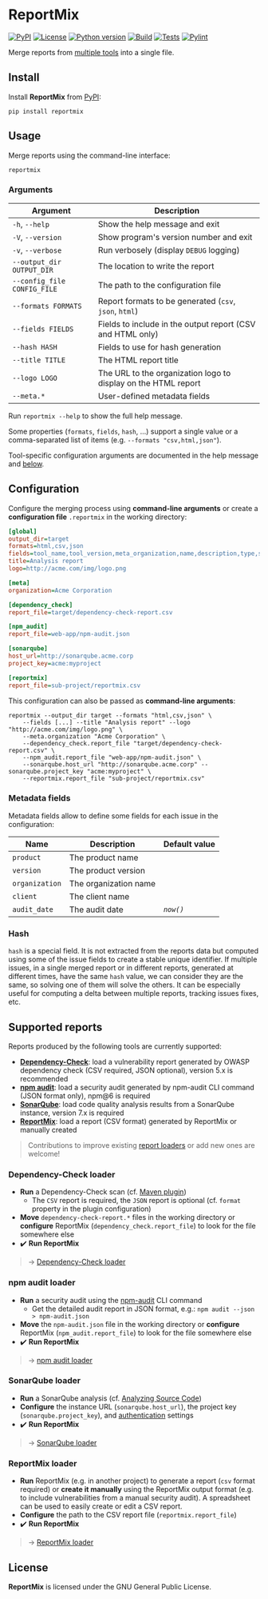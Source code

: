 # ReportMix

[![PyPI](https://img.shields.io/pypi/v/reportmix?style=flat-square)](https://pypi.org/project/reportmix/)
[![License](https://img.shields.io/github/license/GaelGirodon/reportmix?color=informational&style=flat-square)](https://github.com/GaelGirodon/reportmix/blob/master/LICENSE)
[![Python version](https://img.shields.io/pypi/pyversions/reportmix?style=flat-square)](https://pypi.org/project/reportmix/)
[![Build](https://img.shields.io/azure-devops/build/gaelgirodon/reportmix/10?style=flat-square)](https://dev.azure.com/gaelgirodon/reportmix)
[![Tests](https://img.shields.io/azure-devops/tests/gaelgirodon/reportmix/10?style=flat-square)](https://dev.azure.com/gaelgirodon/reportmix)
[![Pylint](https://img.shields.io/badge/pylint-9.34-success?style=flat-square)](tasks.yml#L28)

Merge reports from [multiple tools](#supported-reports) into a single file.

## Install

Install **ReportMix** from [PyPI](https://pypi.org/project/reportmix/):

```shell
pip install reportmix
```

## Usage

Merge reports using the command-line interface:

```shell
reportmix
```

### Arguments

| Argument                    | Description                                                    |
| --------------------------- | -------------------------------------------------------------- |
| `-h`, `--help`              | Show the help message and exit                                 |
| `-V`, `--version`           | Show program's version number and exit                         |
| `-v`, `--verbose`           | Run verbosely (display `DEBUG` logging)                        |
| `--output_dir OUTPUT_DIR`   | The location to write the report                               |
| `--config_file CONFIG_FILE` | The path to the configuration file                             |
| `--formats FORMATS`         | Report formats to be generated (`csv`, `json`, `html`)         |
| `--fields FIELDS`           | Fields to include in the output report (CSV and HTML only)     |
| `--hash HASH`               | Fields to use for hash generation                              |
| `--title TITLE`             | The HTML report title                                          |
| `--logo LOGO`               | The URL to the organization logo to display on the HTML report |
| `--meta.*`                  | User-defined metadata fields                                   |

Run `reportmix --help` to show the full help message.

Some properties (`formats`, `fields`, `hash`, ...) support a single value
or a comma-separated list of items (e.g. `--formats "csv,html,json"`).

Tool-specific configuration arguments are documented in the help message
and [below](#supported-reports).

## Configuration

Configure the merging process using **command-line arguments**
or create a **configuration file** `.reportmix` in the working directory:

```ini
[global]
output_dir=target
formats=html,csv,json
fields=tool_name,tool_version,meta_organization,name,description,type,severity,subject_name
title=Analysis report
logo=http://acme.com/img/logo.png

[meta]
organization=Acme Corporation

[dependency_check]
report_file=target/dependency-check-report.csv

[npm_audit]
report_file=web-app/npm-audit.json

[sonarqube]
host_url=http://sonarqube.acme.corp
project_key=acme:myproject

[reportmix]
report_file=sub-project/reportmix.csv
```

This configuration can also be passed as **command-line arguments**:

```shell
reportmix --output_dir target --formats "html,csv,json" \
    --fields [...] --title "Analysis report" --logo "http://acme.com/img/logo.png" \
    --meta.organization "Acme Corporation" \
    --dependency_check.report_file "target/dependency-check-report.csv" \
    --npm_audit.report_file "web-app/npm-audit.json" \
    --sonarqube.host_url "http://sonarqube.acme.corp" --sonarqube.project_key "acme:myproject" \
    --reportmix.report_file "sub-project/reportmix.csv"
```

### Metadata fields

Metadata fields allow to define some fields for each issue in the configuration:

| Name           | Description           | Default value |
| -------------- | --------------------- | ------------- |
| `product`      | The product name      |               |
| `version`      | The product version   |               |
| `organization` | The organization name |               |
| `client`       | The client name       |               |
| `audit_date`   | The audit date        | _`now()`_     |

### Hash

`hash` is a special field. It is not extracted from the reports data but
computed using some of the issue fields to create a stable unique identifier.
If multiple issues, in a single merged report or in different reports,
generated at different times, have the same `hash` value, we can consider
they are the same, so solving one of them will solve the others. It can be
especially useful for computing a delta between multiple reports, tracking
issues fixes, etc.

## Supported reports

Reports produced by the following tools are currently supported:

- [**Dependency-Check**](#dependency-check-loader):
  load a vulnerability report generated by OWASP dependency check
  (CSV required, JSON optional), version 5.x is recommended
- [**npm audit**](#npm-audit-loader):
  load a security audit generated by npm-audit CLI command
  (JSON format only), npm@6 is required
- [**SonarQube**](#sonarqube-loader):
  load code quality analysis results from a SonarQube instance,
  version 7.x is required
- [**ReportMix**](#reportmix-loader):
  load a report (CSV format) generated by ReportMix or manually created

> Contributions to improve existing [report loaders](reportmix/loaders)
> or add new ones are welcome!

### Dependency-Check loader

- **Run** a Dependency-Check scan (cf. [Maven plugin](https://jeremylong.github.io/DependencyCheck/dependency-check-maven/))
  - The `CSV` report is required, the `JSON` report is optional
    (cf. `format` property in the plugin configuration)
- **Move** `dependency-check-report.*` files in the working directory
  or **configure** ReportMix (`dependency_check.report_file`) to look for the file somewhere else
- :heavy_check_mark: **Run ReportMix**

> → [Dependency-Check loader](reportmix/loaders/dependency_check.py)

### npm audit loader

- **Run** a security audit using the [npm-audit](https://docs.npmjs.com/cli/audit) CLI command
  - Get the detailed audit report in JSON format, e.g.: `npm audit --json > npm-audit.json`
- **Move** the `npm-audit.json` file in the working directory
  or **configure** ReportMix (`npm_audit.report_file`) to look for the file somewhere else
- :heavy_check_mark: **Run ReportMix**

> → [npm audit loader](reportmix/loaders/npm_audit.py)

### SonarQube loader

- **Run** a SonarQube analysis (cf. [Analyzing Source Code](https://docs.sonarqube.org/latest/analysis/overview/))
- **Configure** the instance URL (`sonarqube.host_url`), the project key (`sonarqube.project_key`),
  and [authentication](https://docs.sonarqube.org/latest/extend/web-api/) settings
- :heavy_check_mark: **Run ReportMix**

> → [SonarQube loader](reportmix/loaders/sonarqube.py)

### ReportMix loader

- **Run** ReportMix (e.g. in another project) to generate a report (`csv` format
  required) or **create it manually** using the ReportMix output format (e.g. to
  include vulnerabilities from a manual security audit). A spreadsheet can be
  used to easily create or edit a CSV report.
- **Configure** the path to the CSV report file (`reportmix.report_file`)
- :heavy_check_mark: **Run ReportMix**

> → [ReportMix loader](reportmix/loaders/reportmix.py)

## License

**ReportMix** is licensed under the GNU General Public License.
